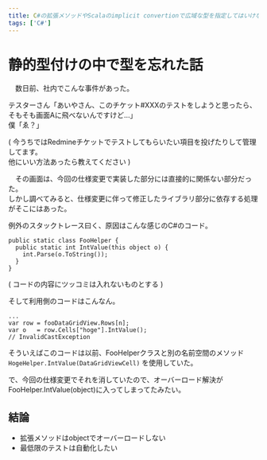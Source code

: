 ```yaml
---
title: C#の拡張メソッドやScalaのimplicit convertionで広域な型を指定してはいけない
tags: ['C#']
---
```

# 静的型付けの中で型を忘れた話

　数日前、社内でこんな事件があった。

テスターさん「あいやさん、このチケット#XXXのテストをしようと思ったら、そもそも画面Aに飛べないんですけど…」  
僕「ゑ？」

( 今うちではRedmineチケットでテストしてもらいたい項目を投げたりして管理してます。  
  他にいい方法あったら教えてください )


　その画面は、今回の仕様変更で実装した部分には直接的に関係ない部分だった。  
しかし調べてみると、仕様変更に伴って修正したライブラリ部分に依存する処理がそこにはあった。

例外のスタックトレース曰く、原因はこんな感じのC#のコード。
```
public static class FooHelper {
  public static int IntValue(this object o) {
    int.Parse(o.ToString());
  }
}
```
( コードの内容にツッコミは入れないものとする )

そして利用側のコードはこんなん。
```
...
var row = fooDataGridView.Rows[n];
var o   = row.Cells["hoge"].IntValue();
// InvalidCastException
```

そういえばこのコードは以前、FooHelperクラスと別の名前空間のメソッド
``HogeHelper.IntValue(DataGridViewCell)``
を使用していた。

で、今回の仕様変更でそれを消していたので、オーバーロード解決がFooHelper.IntValue(object)に入ってしまってたみたい。

## 結論

+ 拡張メソッドはobjectでオーバーロードしない
+ 最低限のテストは自動化したい
